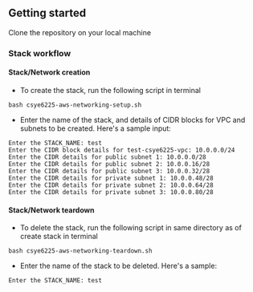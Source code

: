 ## Getting started

Clone the repository on your local machine

### Stack workflow
#### Stack/Network creation

* To create the stack, run the following script in terminal
```
bash csye6225-aws-networking-setup.sh
```
* Enter the name of the stack, and details of CIDR blocks for VPC and subnets to be created. Here's a sample input:
```
Enter the STACK_NAME: test
Enter the CIDR block details for test-csye6225-vpc: 10.0.0.0/24
Enter the CIDR details for public subnet 1: 10.0.0.0/28
Enter the CIDR details for public subnet 2: 10.0.0.16/28
Enter the CIDR details for public subnet 3: 10.0.0.32/28
Enter the CIDR details for private subnet 1: 10.0.0.48/28
Enter the CIDR details for private subnet 2: 10.0.0.64/28
Enter the CIDR details for private subnet 3: 10.0.0.80/28
```

#### Stack/Network teardown
* To delete the stack, run the following script in same directory as of create stack in terminal
```
bash csye6225-aws-networking-teardown.sh
```
* Enter the name of the stack to be deleted. Here's a sample:
```
Enter the STACK_NAME: test
```
